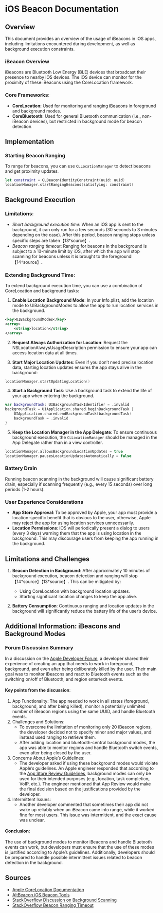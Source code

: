 
# iOS Beacon Documentation

## Overview

This document provides an overview of the usage of iBeacons in iOS apps, including limitations encountered during development, as well as background execution constraints.

### iBeacon Overview

iBeacons are Bluetooth Low Energy (BLE) devices that broadcast their presence to nearby iOS devices. The iOS device can monitor for the proximity of these iBeacons using the CoreLocation framework.

### Core Frameworks:
- **CoreLocation**: Used for monitoring and ranging iBeacons in foreground and background modes.
- **CoreBluetooth**: Used for general Bluetooth communication (i.e., non-iBeacon devices), but restricted in background mode for beacon detection.

## Implementation

### Starting Beacon Ranging
To range for beacons, you can use `CLLocationManager` to detect beacons and get proximity updates.

```swift
let constraint = CLBeaconIdentityConstraint(uuid: uuid)
locationManager.startRangingBeacons(satisfying: constraint)
```

## Background Execution

### Limitations:

- *Short background execution time*: When an iOS app is sent to the background, it can only run for a few seconds (30 seconds to 3 minutes depending on the case). After this period, beacon ranging stops unless specific steps are taken【13†source】.
- *Beacon ranging timeout*: Ranging for beacons in the background is subject to a 10-minute limit by iOS, after which the app will stop scanning for beacons unless it is brought to the foreground【14†source】.
  
### Extending Background Time:

To extend background execution time, you can use a combination of CoreLocation and background tasks:

1. **Enable Location Background Mode**:
In your Info.plist, add the location mode to UIBackgroundModes to allow the app to run location services in the background.

```xml
<key>UIBackgroundModes</key>
<array>
    <string>location</string>
</array>
```

2. **Request Always Authorization for Location**:
Request the NSLocationAlwaysUsageDescription permission to ensure your app can access location data at all times.

3. **Start Major Location Updates**:
Even if you don’t need precise location data, starting location updates ensures the app stays alive in the background:

```swift
locationManager.startUpdatingLocation()
```

4. **Start a Background Task**:
Use a background task to extend the life of your app when entering the background.

```swift
var backgroundTask: UIBackgroundTaskIdentifier = .invalid
backgroundTask = UIApplication.shared.beginBackgroundTask {
    UIApplication.shared.endBackgroundTask(backgroundTask)
    backgroundTask = .invalid
}
```

5. **Keep the Location Manager in the App Delegate**:
To ensure continuous background execution, the `CLLocationManager` should be managed in the App Delegate rather than in a view controller.

```swift
locationManager.allowsBackgroundLocationUpdates = true
locationManager.pausesLocationUpdatesAutomatically = false
```

### Battery Drain

Running beacon scanning in the background will cause significant battery drain, especially if scanning frequently (e.g., every 15 seconds) over long periods (1-2 hours).

### User Experience Considerations

- **App Store Approval**: To be approved by Apple, your app must provide a location-specific benefit that is obvious to the user, otherwise, Apple may reject the app for using location services unnecessarily.
- **Location Permissions**: iOS will periodically present a dialog to users (every 3 days) warning them that the app is using location in the background. This may discourage users from keeping the app running in the background.

## Limitations and Challenges

1. **Beacon Detection in Background**: After approximately 10 minutes of background execution, beacon detection and ranging will stop【14†source】【13†source】. This can be mitigated by:
    - Using CoreLocation with background location updates.
    - Starting significant location changes to keep the app alive.

2. **Battery Consumption**: Continuous ranging and location updates in the background will significantly reduce the battery life of the user’s device.

## Additional Information: iBeacons and Background Modes

### Forum Discussion Summary
In a discussion on the [Apple Developer Forum](https://forums.developer.apple.com/forums/thread/100550), a developer shared their experience of creating an app that needs to work in foreground, background, and even after being deliberately killed by the user. Their main goal was to monitor iBeacons and react to Bluetooth events such as the switching on/off of Bluetooth, and region enter/exit events.

#### Key points from the discussion:
1.	App Functionality: The app needed to work in all states (foreground, background, and after being killed), monitor a potentially unlimited number of iBeacon regions using the same UUID, and handle Bluetooth events.
2.	Challenges and Solutions:
    - To overcome the limitation of monitoring only 20 iBeacon regions, the developer decided not to specify minor and major values, and instead used ranging to retrieve them.
	- After adding location and bluetooth-central background modes, the app was able to monitor regions and handle Bluetooth switch events, even after being closed by the user.
3.	Concerns About Apple’s Guidelines:
    - The developer asked if using these background modes would violate Apple’s guidelines. An Apple engineer responded that according to the [App Store Review Guidelines](https://developer.apple.com/app-store/review/guidelines/), background modes can only be used for their intended purposes (e.g., location, task completion, VoIP, etc.). The engineer mentioned that App Review would make the final decision based on the justifications provided by the developer.
4.	Intermittent Issues:
    - Another developer commented that sometimes their app did not wake up reliably when an iBeacon came into range, while it worked fine for most users. This issue was intermittent, and the exact cause was unclear.

#### Conclusion:

The use of background modes to monitor iBeacons and handle Bluetooth events can work, but developers must ensure that the use of these modes is justified according to Apple’s guidelines. Additionally, developers should be prepared to handle possible intermittent issues related to beacon detection in the background.

## Sources
- [Apple CoreLocation Documentation](https://developer.apple.com/documentation/corelocation)
- [AltBeacon iOS Beacon Tools](https://github.com/AltBeacon/ios-beacon-tools)
- [StackOverflow Discussion on Background Scanning](https://stackoverflow.com/questions/59784388/ios-extending-background-time-for-beacon-monitoring)
- [StackOverflow Beacon Ranging Timeout](https://stackoverflow.com/questions/35243224/beacon-ranging-in-the-background-on-ios)

